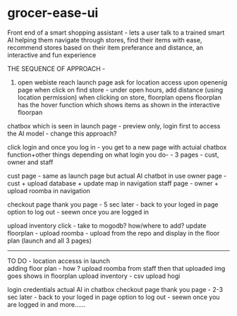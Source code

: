 # grocer-ease-ui

Front end of a smart shopping assistant - lets a user talk to a trained smart AI helping them navigate through stores, find their items with ease, recommend stores based on their item preferance and distance, an interactive and fun experience



THE SEQUENCE OF APPROACH - 
1. open webiste reach launch page 
ask for location access upon openenig page
		when click on find store - under open hours, add distance (using location permission)
		when clicking on store, floorplan opens
		floorplan has the hover function which shows items as shown in the interactive floorpan 
		
chatbox which is seen in launch page - preview only, login first to access the AI model - change this approach?

click login and once you log in - you get to a new page with actuial chatbox function+other things depending on what login you  do- 
		- 3 pages - cust, owner and staff
		
cust page - same as launch page but actual AI chatbot in use
owner page - cust + upload database + update map in navigation
staff page - owner + upload roomba in navigation

checkout page
thank you page - 5 sec later - back to your loged in page
option to log out - seewn once you are logged in

upload inventory click - take to mogodb? how/where to add?
update floorplan - 
upload roomba - upload from the repo and display in the floor plan (launch and all 3 pages)


*********************************
TO DO -
location accesss in launch\
adding floor plan - how ? upload roomba from staff then that uploaded img goes shows in floorplan
upload inventory - csv upload hogi 

login credentials 
actual AI in chatbox
checkout page
thank you page - 2-3 sec later - back to your loged in page
option to log out - seewn once you are logged in 
and more......
